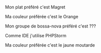 Mon plat préféré c'est Magret

Ma couleur préférée c'est le Orange

Mon groupe de bossa-nova préféré c'est ???

Comme IDE j'utilise PHPStorm

Ma couleur préférée c'est le jaune moutarde
